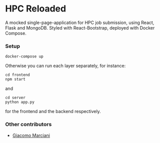 # HPC Reloaded
A mocked single-page-application for HPC job submission, using React, Flask and MongoDB. Styled with React-Bootstrap, deployed with Docker Compose.


### Setup

```
docker-compose up
```

Otherwise you can run each layer separately, for instance:

```
cd frontend
npm start
```

and

```
cd server
python app.py
```

for the frontend and the backend respectively.


### Other contributors
* [Giacomo Marciani](https://github.com/mgiacomo)
